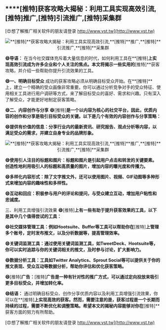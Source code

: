 ## ****[推特]**获客攻略大揭秘：利用工具实现高效引流,**[推特]**推广,**[推特]**引流推广,**[推特]**采集群**

[😍想了解推广相关软件的朋友请登录 http://www.vst.tw](http://www.vst.tw)

 <center><img src="https://vst.tw/MP4/tuiguang/png/7.png" alt="**[推特]**获客攻略大揭秘：利用工具实现高效引流,**[推特]**推广,**[推特]**引流推广,**[推特]**采集群"></center>

**😄导语：**
在当今社交媒体充斥着大量信息的时代，如何利用工具在**[推特]**上实现高效引流成为许多企业和个人关注的焦点。本文将揭示一些实用的**[推特]**获客攻略，并介绍一些帮助你提升引流效果的工具。

**😄一、明确目标受众**
成功的获客攻略必须从明确目标受众开始。在**[推特]**上，建立一个精确的受众画像非常重要。你可以通过分析竞争对手的受众特征、使用相关工具进行用户调研等方式，来了解目标受众的喜好、需求和兴趣。只有深入了解受众，才能更好地制定获客策略。

**😄二、内容创作与分享**
**😄**[推特]**是一个以内容为核心的社交平台，因此，优质内容的创作和分享是吸引目标受众的关键。以下是几个有效的内容创作与分享策略：**

**😄提供有价值的信息：分享行业内的最新资讯、研究报告、观点分析等内容，以满足受众的需求，并建立自身专业的品牌形象。**

 <center><img src="https://vst.tw/MP4/tuiguang/png/7.png" alt="**[推特]**获客攻略大揭秘：利用工具实现高效引流,**[推特]**推广,**[推特]**引流推广,**[推特]**采集群"></center>

**😄使用引人注目的标题和图片：标题和图片是引起用户点击和转发的关键要素。创造性地利用吸引人的标题和高质量的图片，增加内容的曝光度和传播力。**

**😄多样化内容形式：除了文字推文外，还可以使用图片、视频、GIF动图等多种形式来增加内容的趣味性和多样性。**

**😄互动和回应：积极参与用户的评论和提问，与受众建立互动，增加用户粘性和忠诚度。**

三、利用工具增强引流效果
**😄**[推特]**上有一些有助于提升获客效果的工具，以下是其中几个值得尝试的工具：**

**😄社交媒体管理工具：例如Hootsuite、Buffer等工具可以帮助你在**[推特]**上管理多个账号，定时发布推文，以及分析数据等，提高管理效率。**

**😄关键词监测工具：通过使用关键词监测工具，如TweetDeck、Hootsuite等，你可以实时追踪与你的关键词相关的推文，及时参与讨论，扩大影响力。**

**😄数据分析工具：工具如Twitter Analytics、Sprout Social等可以提供关于你的推文表现、受众互动等数据分析，帮助你评估和优化获客策略。**

**😄**[推特]**广告：**[推特]**广告是一种有针对性的推广方式，可以通过定向投放来吸引更多目标受众，并增加转化率。**

**😄结语：**
通过明确目标受众、创作分享优质内容以及利用工具增强引流效果，你可以在**[推特]**上实现高效的获客。然而，需要注意的是，获客过程是一个长期而持续的过程，需要不断优化和调整策略。希望本文的揭秘内容能够对你在**[推特]**获客方面的努力有所帮助。

[😍想了解推广相关软件的朋友请登录 http://www.vst.tw](http://www.vst.tw)



